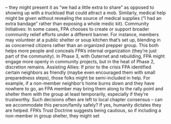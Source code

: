 – they might present it as “we had a little extra to share” as opposed to showing up with a truckload that could attract a mob. Similarly, medical help might be given without revealing the source of medical supplies (“I had an extra bandage” rather than exposing a whole medic kit). Community Initiatives: In some cases, FPA chooses to create or support broader community relief efforts under a different banner. For instance, members may volunteer at a public shelter or soup kitchen that’s set up, blending in as concerned citizens rather than an organized prepper group. This both helps more people and conceals FPA’s internal organization (they’re just part of the community). In Phase 3, with Outernet and rebuilding, FPA might engage more openly in community projects, but in the heat of Phase 2, discretion remains. Assisting Allies: If prior to the crisis FPA identified certain neighbors as friendly (maybe even encouraged them with small preparedness steps), those folks might be semi-included in help. For example, if a non-member neighbor’s home burns down and they have nowhere to go, an FPA member may bring them along to the rally point and shelter them with the group at least temporarily, especially if they’re trustworthy. Such decisions often are left to local chapter consensus – can we accommodate this person/family safely? If yes, humanity dictates they are helped. FPA’s Trust Doctrine suggests being cautious, so if including a non-member in group shelter, they might set